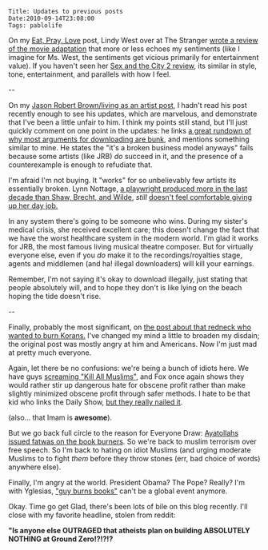     Title: Updates to previous posts
    Date:2010-09-14T23:08:00
    Tags: pablolife

On my [Eat, Pray, Love][1] post, Lindy West over at The Stranger 
[wrote a review of the movie adaptation][2] that more or less echoes my sentiments
(like I imagine for Ms. West, the sentiments get vicious primarily for
entertainment value). If you haven't seen her [Sex and the City 2 review][3],
its similar in style, tone, entertainment, and parallels with how I feel.

--

On my [Jason Robert Brown/living as an artist post][4], I hadn't read his post
recently enough to see his updates, which are marvelous, and demonstrate that
I've been a little unfair to him. I think my points still stand, but I'll just
quickly comment on one point in the updates: he links [a great rundown of why
most arguments for downloading are bunk][5], and mentions something similar to
mine. He states the "it's a broken business model anyways" fails because some
artists (like JRB) _do_ succeed in it, and the presence of a counterexample is
enough to refudiate that.

I'm afraid I'm not buying. It "works" for so unbelievably few artists its
essentially broken. Lynn Nottage, [a playwright produced more in the last
decade than Shaw, Brecht, and Wilde][6], _still_ [doesn't feel comfortable
giving up her day job.][7]

In any system there's going to be someone who wins. During my sister's medical
crisis, she received excellent care; this doesn't change the fact that we have
the worst healthcare system in the modern world. I'm glad it works for JRB,
the most famous living musical theatre composer. But for virtually everyone
else, even if you _do_ make it to the recordings/royalties stage, agents and
middlemen (and ha! illegal downloaders) will kill your earnings.

Remember, I'm not saying it's okay to download illegally, just stating that
people absolutely will, and to hope they don't is like lying on the beach
hoping the tide doesn't rise.

--

Finally, probably the most significant, on [the post about that redneck who
wanted to burn Korans.][8] I've changed my mind a little to broaden my
disdain; the original post was mostly angry at him and Americans. Now I'm just
mad at pretty much everyone.

Again, let there be no confusions: we're being a bunch of idiots here. We have
guys [screaming "Kill All Muslims"][9], and Fox once again shows they would
rather stir up dangerous hate for obscene profit rather than make slightly
minimized obscene profit through safer methods. I hate to be that kid who
links the Daily Show, 
[but they really nailed it](http://www.thedailyshow.com/watch/mon-september-13-2010/islamophobiapalooza).

(also... that Imam is **awesome**).

But we go back full circle to the reason for Everyone Draw: [Ayatollahs issued
fatwas on the book burners][10]. So we're back to muslim terrorism over free
speech. So I'm back to hating on idiot Muslims (and urging moderate Muslims to
to fight _them_ before they throw stones (err, bad choice of words) anywhere
else).

Finally, I'm angry at the world. President Obama? The Pope? Really? I'm with
Yglesias, ["guy burns books"][11] can't be a global event anymore.

Okay. Time go get Glad, there's been lots of bile on this blog recently. I'll
close with my favorite headline, stolen from reddit:

**"Is anyone else OUTRAGED that atheists plan on building ABSOLUTELY NOTHING
at Ground Zero!?!?!?**


   [1]: http://www.morepaul.com/2010/08/life-isnt-fair-and-eat-pray-love.html

   [2]: http://slog.thestranger.com/slog/archives/2010/09/14/pay-sit-barf

   [3]: http://www.thestranger.com/seattle/burkas-and-birkins/Content?oid=4132715

   [4]: http://www.morepaul.com/2010/08/making-living-being-artist.html

   [5]: http://www.digitalsociety.org/2010/07/jason-robert-brown-debates-rationalization-of-theft/

   [6]: http://www.thestranger.com/slog/archives/2010/01/12/what-audiences-want-to-watch&view=comments

   [7]: http://slog.thestranger.com/slog/archives/2010/06/23/arena-stage-in-washington-dc-puts-playwrights-on-the-payroll

   [8]: http://www.morepaul.com/2010/09/life-updatebook-burning.html

   [9]: http://www.youtube.com/watch?v=VoCAbieZj1w

   [10]: http://www.businessweek.com/news/2010-09-13/iran-ayatollahs-issue-fatwas-against-koran-burners.html

   [11]: http://yglesias.thinkprogress.org/2010/09/on-koran-burning/
